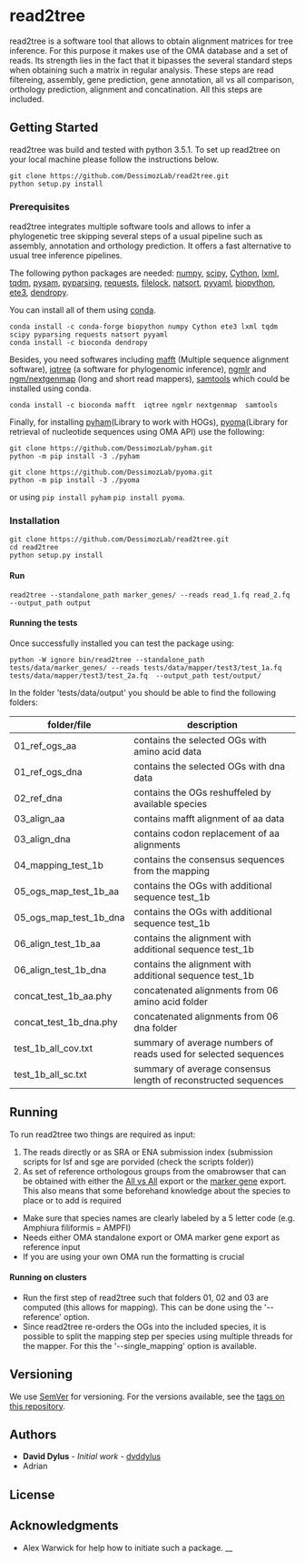 # read2tree 

read2tree is a software tool that allows to obtain alignment matrices for tree inference. For this purpose it makes use of the OMA database and a set of reads. Its strength lies in the fact that it bipasses the several standard steps when obtaining such a matrix in regular analysis. These steps are read filtereing, assembly, gene prediction, gene annotation, all vs all comparison, orthology prediction, alignment and concatination. All this steps are included.


## Getting Started

read2tree was build and tested with python 3.5.1. To set up read2tree on your local machine please follow the instructions below.

```
git clone https://github.com/DessimozLab/read2tree.git
python setup.py install
```



### Prerequisites

read2tree integrates multiple software tools and allows to infer a phylogenetic tree skipping several steps of a usual pipeline such as assembly, annotation and orthology prediction. It offers a fast alternative to usual tree inference pipelines.

The following python packages are needed: [numpy](https://github.com/numpy/numpy), [scipy](https://github.com/scipy/scipy), [Cython](https://github.com/cython/cython), [lxml](https://github.com/lxml/lxml), [tqdm](https://tqdm.github.io/docs/tqdm), [pysam](https://github.com/pysam-developers/pysam), [pyparsing](https://svn.code.sf.net/p/pyparsing/code/), [requests](http://python-requests.org), [filelock](https://github.com/benediktschmitt/py-filelock), [natsort](https://github.com/SethMMorton/natsort), [pyyaml](http://pyyaml.org/wiki/PyYAML), [biopython](https://github.com/biopython/biopython), [ete3](http://etetoolkit.org), [dendropy](http://packages.python.org/DendroPy/).


You can install all of them using [conda](https://docs.conda.io/en/latest/miniconda.html).
```
conda install -c conda-forge biopython numpy Cython ete3 lxml tqdm scipy pyparsing requests natsort pyyaml
conda install -c bioconda dendropy 
```

Besides, you need softwares including [mafft](http://mafft.cbrc.jp/alignment/software/) (Multiple sequence alignment software), [iqtree](http://www.iqtree.org/) (a software for phylogenomic inference), [ngmlr](https://github.com/philres/ngmlr) and [ngm/nextgenmap](https://github.com/Cibiv/NextGenMap) (long and short read mappers), [samtools](http://www.htslib.org/download/) which could be installed using conda.
```
conda install -c bioconda mafft  iqtree ngmlr nextgenmap  samtools
```

Finally, for installing [pyham](https://github.com/DessimozLab/pyham)(Library to work with HOGs), [pyoma](https://github.com/DessimozLab/pyoma)(Library for retrieval of nucleotide sequences using  OMA API) use the following:

```
git clone https://github.com/DessimozLab/pyham.git
python -m pip install -3 ./pyham

git clone https://github.com/DessimozLab/pyoma.git
python -m pip install -3 ./pyoma
```
or using `pip install pyham` `pip install pyoma`. 




### Installation
    

```
git clone https://github.com/DessimozLab/read2tree.git
cd read2tree
python setup.py install

```



#### Run


```
read2tree --standalone_path marker_genes/ --reads read_1.fq read_2.fq  --output_path output

```






#### Running the tests

Once successfully installed you can test the package using:
```
python -W ignore bin/read2tree --standalone_path tests/data/marker_genes/ --reads tests/data/mapper/test3/test_1a.fq tests/data/mapper/test3/test_2a.fq  --output_path test/output/

```
In the folder 'tests/data/output' you should be able to find the following folders:

| folder/file  | description           | 
| ------------- |-------------|
| 01_ref_ogs_aa | contains the selected OGs with amino acid data | 
| 01_ref_ogs_dna | contains the selected OGs with dna data |
| 02_ref_dna | contains the OGs reshuffeled by available species | 
| 03_align_aa | contains mafft alignment of aa data|
| 03_align_dna | contains codon replacement of aa alignments|
| 04_mapping_test_1b |contains the consensus sequences from the mapping|
| 05_ogs_map_test_1b_aa | contains the OGs with additional sequence test_1b|
| 05_ogs_map_test_1b_dna | contains the OGs with additional sequence test_1b|
| 06_align_test_1b_aa | contains the alignment with additional sequence test_1b|
| 06_align_test_1b_dna | contains the alignment with additional sequence test_1b|
| concat_test_1b_aa.phy | concatenated alignments from 06 amino acid folder|
| concat_test_1b_dna.phy| concatenated alignments from 06 dna folder|
| test_1b_all_cov.txt | summary of average numbers of reads used for selected sequences|
| test_1b_all_sc.txt | summary of average consensus length of reconstructed sequences|

## Running 

To run read2tree two things are required as input:
1) The reads directly or as SRA or ENA submission index (submission scripts for lsf and sge are porvided (check the scripts folder))
2) As set of reference orthologous groups from the omabrowser that can be obtained with either the [All vs All](https://omabrowser.org/oma/export/) export or the [marker gene](https://omabrowser.org/oma/export_markers) export. This also means that some beforehand knowledge about the species to place or to add is required



* Make sure that species names are clearly labeled by a 5 letter code (e.g. Amphiura filiformis = AMPFI)
* Needs either OMA standalone export or OMA marker gene export as reference input
* If you are using your own OMA run the formatting is crucial


#### Running on clusters

* Run the first step of read2tree such that folders 01, 02 and 03 are computed (this allows for mapping). This can be done using the '--reference' option.
* Since read2tree re-orders the OGs into the included species, it is possible to split the mapping step per species using multiple threads for the mapper. For this the '--single_mapping' option is available.


## Versioning

We use [SemVer](http://semver.org/) for versioning. For the versions available, see the [tags on this repository](https://github.com/your/project/tags). 

## Authors

* **David Dylus** - *Initial work* - [dvddylus](https://github.com/dvdylus)
* Adrian



## License


## Acknowledgments

* Alex Warwick for help how to initiate such a package.
__